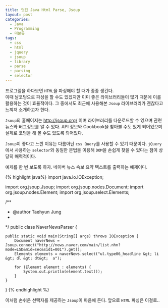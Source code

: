 ```yaml
---
title: 멋진 Java Html Parse, Jsoup
layout: post
categories:
  - Java
  - Programming
  - 미분류
tags:
  - css
  - html
  - jquery
  - jsoup
  - library
  - parse
  - parsing
  - selector
---
```

프로그램을 하다보면 `HTML`을 파싱해야 할 때가 종종 생긴다.  
이때 날코딩으로 파싱을 할 수도 있겠지만 이미 좋은 라이브러리들이 많기 때문에 이를 활용하는 것이 효율적이다. 그 중에서도 최근에 사용해본 `Jsoup` 라이브러리가 괜찮다고 느껴져 소개하고자 한다.

`Jsoup`의 홈페이지는 <a href="http://jsoup.org/" target="_blank">http://jsoup.org/</a> 이며 라이브러리를 다운로드할 수 있으며 관련뉴스와 버그정보를 알 수 있다. API 정보와 Cookbook을 찾아볼 수도 있게 되어있으며 실제로 코딩을 해 볼 수도 있도록 되어있다.

`Jsoup`이 좋다고 느낀 이유는 다름아닌 `css Query`를 사용할 수 있기 때문이다. `jQuery`에서 사용하는 `selector`와 동일한 문법을 이용해 `DOM`을 손쉽게 찾을 수 있다는 점이 상당히 매력적이다.

예제를 한 번 보도록 하자. 네이버 뉴스 속보 요약 텍스트를 출력하는 예제이다.

{% highlight java%}
import java.io.IOException;

import org.jsoup.Jsoup;
import org.jsoup.nodes.Document;
import org.jsoup.nodes.Element;
import org.jsoup.select.Elements;

/**
 * @author Taehyun Jung
 *
 */
public class NaverNewsParser {

	public static void main(String[] args) throws IOException {
		Document naverNews = Jsoup.connect("http://news.naver.com/main/list.nhn?mode=LSD&mid=sec&sid1=001").get();
		Elements elements = naverNews.select("ul.type06_headline &gt; li &gt; dl &gt; dt&gt;  a");
		
		for (Element element : elements) {
			System.out.println(element.text());
		}
	}
}
{% endhighlight %}



이처럼 손쉬운 선택자를 제공하는 `Jsoup`이 마음에 든다. 앞으로 `HTML` 파싱은 이걸로..

